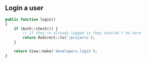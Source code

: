 Login a user
------------
```php
public function login()
{
    if (Auth::check()) {
        // if they're already logged in they shouldn't be here
        return Redirect::to('/projects');
    }

    return View::make('developers.login');
}
```

